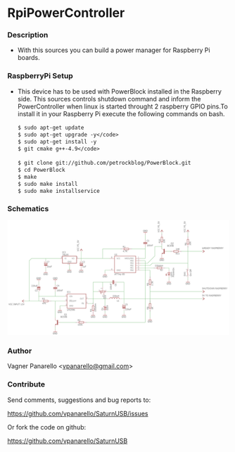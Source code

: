 RpiPowerController
==

### Description
* With this sources you can build a power manager for Raspberry Pi boards.

### RaspberryPi Setup
* This device has to be used with PowerBlock installed in the Raspberry side. This sources controls shutdown command and inform the PowerController when linux is started throught 2 raspberry GPIO pins.To install it in your Raspberry Pi execute the following commands on bash.


      $ sudo apt-get update
      $ sudo apt-get upgrade -y</code>
      $ sudo apt-get install -y 
      $ git cmake g++-4.9</code>

      $ git clone git://github.com/petrockblog/PowerBlock.git
      $ cd PowerBlock
      $ make
      $ sudo make install
      $ sudo make installservice

### Schematics

![alt tag](https://raw.githubusercontent.com/vpanarello/RpiPowerController/master/img/powerModule_schematic.png)


### Author

Vagner Panarello <<vpanarello@gmail.com>>


### Contribute

Send comments, suggestions and bug reports to:

https://github.com/vpanarello/SaturnUSB/issues

Or fork the code on github:

https://github.com/vpanarello/SaturnUSB

